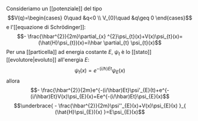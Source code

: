 

Consideriamo un [[potenziale]] del tipo
$$V(q)=\begin{cases}
0\quad &q<0 \\
V_{0}\quad &q\geq 0
\end{cases}$$
e l'[[equazione di Schrödinger]]:
$$- \frac{\hbar^{2}}{2m}\partial_{x} ^{2}\psi_{t}(x)+V(x)\psi_{t}(x)=(\hat{H}\psi_{t})(x)=i\hbar \partial_{t} \psi_{t}(x)$$
Per una [[particella]] ad energia costante $E$, $\psi_{t}$ è lo [[stato]] [[evolutore|evoluto]] all'energia $E$:
$$\psi_{t}(x)=e^{-(i/\hbar)Et}\psi_{E}(x)$$
allora
$$- \frac{\hbar^{2}}{2m}e^{-(i/\hbar)Et}\psi'_{E}(t)+e^{-(i/\hbar)Et}V(x)\psi_{E}(x)=Ee^{-(i/\hbar)Et}\psi_{E}(x)$$
$$\underbrace{ - \frac{\hbar^{2}}{2m}\psi''_{E}(x)+V(x)\psi_{E}(x) }_{ (\hat{H}\psi_{E})(x) }=E\psi_{E}(x)$$
